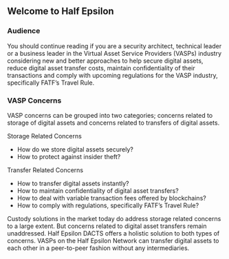 ## Welcome to Half Epsilon

### Audience

You should continue reading if you are a security architect, technical leader or a business leader in the Virtual Asset Service Providers (VASPs) industry considering new and better approaches to help secure digital assets, reduce digital asset transfer costs, maintain confidentiality of their transactions and comply with upcoming regulations for the VASP industry, specifically FATF’s Travel Rule. 

### VASP Concerns

VASP concerns can be grouped into two categories; concerns related to storage of digital assets and concerns related to transfers of digital assets. 

Storage Related Concerns

- How do we store digital assets securely? 
- How to protect against insider theft? 

Transfer Related Concerns

- How to transfer digital assets instantly? 
- How to maintain confidentiality of digital asset transfers? 
- How to deal with variable transaction fees offered by blockchains? 
- How to comply with regulations, specifically FATF’s Travel Rule? 

Custody solutions in the market today do address storage related concerns to a large extent. But concerns related to digital asset transfers remain unaddressed. Half Epsilon DACTS offers a holistic solution to both types of concerns. VASPs on the Half Epsilon Network can transfer digital assets to each other in a peer-to-peer fashion without any intermediaries.



